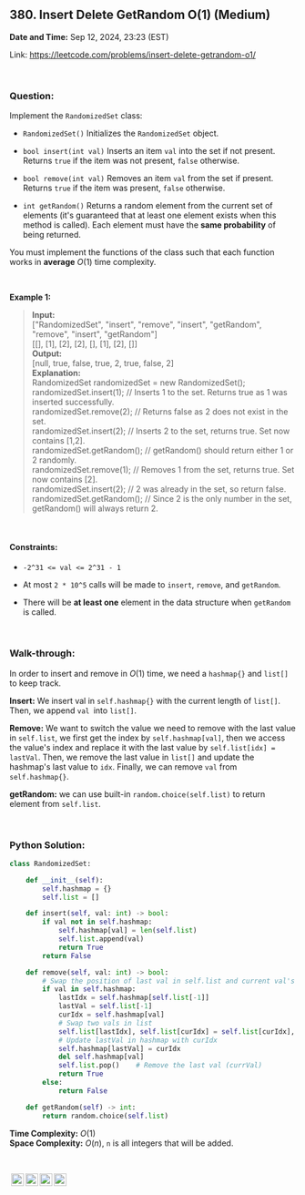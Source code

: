 ## 380. Insert Delete GetRandom O(1) (Medium)
**Date and Time:** Sep 12, 2024, 23:23 (EST)

Link: https://leetcode.com/problems/insert-delete-getrandom-o1/

<br>

### Question:
Implement the `RandomizedSet` class:

* `RandomizedSet()` Initializes the `RandomizedSet` object.

* `bool insert(int val)` Inserts an item `val` into the set if not present. Returns `true` if the item was not present, `false` otherwise.

* `bool remove(int val)` Removes an item `val` from the set if present. Returns `true` if the item was present, `false` otherwise.

* `int getRandom()` Returns a random element from the current set of elements (it's guaranteed that at least one element exists when this method is called). Each element must have the **same probability** of being returned.

You must implement the functions of the class such that each function works in **average** $O(1)$ time complexity.

<br>

**Example 1:**
> **Input:** <br>
> ["RandomizedSet", "insert", "remove", "insert", "getRandom", "remove", "insert", "getRandom"] <br>
> [[], [1], [2], [2], [], [1], [2], []] <br>
> **Output:** <br>
> [null, true, false, true, 2, true, false, 2] <br>
> **Explanation:** <br>
> RandomizedSet randomizedSet = new RandomizedSet(); <br>
> randomizedSet.insert(1); // Inserts 1 to the set. Returns true as 1 was inserted successfully. <br>
> randomizedSet.remove(2); // Returns false as 2 does not exist in the set. <br>
> randomizedSet.insert(2); // Inserts 2 to the set, returns true. Set now contains [1,2]. <br>
> randomizedSet.getRandom(); // getRandom() should return either 1 or 2 randomly. <br>
> randomizedSet.remove(1); // Removes 1 from the set, returns true. Set now contains [2]. <br>
> randomizedSet.insert(2); // 2 was already in the set, so return false. <br>
> randomizedSet.getRandom(); // Since 2 is the only number in the set, getRandom() will always return 2.

<br>

#### Constraints:
* `-2^31 <= val <= 2^31 - 1`

* At most `2 * 10^5` calls will be made to `insert`, `remove`, and `getRandom`.

* There will be **at least one** element in the data structure when `getRandom` is called.

<br>

### Walk-through: 
In order to insert and remove in $O(1)$ time, we need a `hashmap{}` and `list[]` to keep track.

**Insert:** We insert val in `self.hashmap{}` with the current length of `list[]`. Then, we append `val `into `list[]`.

**Remove:** We want to switch the value we need to remove with the last value in `self.list`, we first get the index by `self.hashmap[val]`, then we access the value's index and replace it with the last value by `self.list[idx] = lastVal`. Then, we remove the last value in `list[]` and update the hashmap's last value to `idx`. Finally, we can remove `val` from `self.hashmap{}`.

**getRandom:** we can use built-in `random.choice(self.list)` to return element from `self.list`.

<br>

### Python Solution:
```python
class RandomizedSet:

    def __init__(self):
        self.hashmap = {}
        self.list = []

    def insert(self, val: int) -> bool:
        if val not in self.hashmap:
            self.hashmap[val] = len(self.list)
            self.list.append(val)
            return True
        return False

    def remove(self, val: int) -> bool:
        # Swap the position of last val in self.list and current val's position in self.list, then remove it from the end
        if val in self.hashmap:
            lastIdx = self.hashmap[self.list[-1]]
            lastVal = self.list[-1]
            curIdx = self.hashmap[val]
            # Swap two vals in list
            self.list[lastIdx], self.list[curIdx] = self.list[curIdx], self.list[lastIdx]
            # Update lastVal in hashmap with curIdx
            self.hashmap[lastVal] = curIdx
            del self.hashmap[val]
            self.list.pop()    # Remove the last val (currVal)
            return True
        else:
            return False

    def getRandom(self) -> int:
        return random.choice(self.list)

```
**Time Complexity:** $O(1)$ <br>
**Space Complexity:** $O(n)$, `n` is all integers that will be added.

<br>

<img style="height:22px!important;margin-left:3px;vertical-align:text-bottom;" src="https://mirrors.creativecommons.org/presskit/icons/cc.svg?ref=chooser-v1" alt="CC BY-NC-SA" title="CC BY-NC-SA"><img style="height:22px!important;margin-left:3px;vertical-align:text-bottom;" src="https://mirrors.creativecommons.org/presskit/icons/by.svg?ref=chooser-v1" alt="BY: credit must be given to the creator" title="BY: credit must be given to the creator"><img style="height:22px!important;margin-left:3px;vertical-align:text-bottom;" src="https://mirrors.creativecommons.org/presskit/icons/nc.svg?ref=chooser-v1" alt="NC: Only noncommercial uses of the work are permitted" title="NC: Only noncommercial uses of the work are permitted"><img style="height:22px!important;margin-left:3px;vertical-align:text-bottom;" src="https://mirrors.creativecommons.org/presskit/icons/sa.svg?ref=chooser-v1" alt="SA: Adaptations must be shared under the same terms" title="SA: Adaptations must be shared under the same terms">